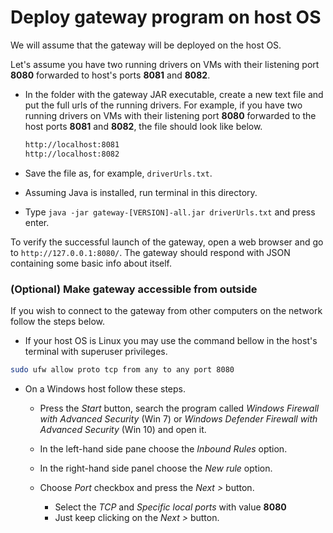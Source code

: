 Deploy gateway program on host OS 
=================================

We will assume that the gateway will be deployed on the host OS.

Let's assume you have two running drivers on VMs with their listening port **8080** forwarded to 
host's ports **8081** and **8082**.

* In the folder with the gateway JAR executable, create a new text file and put the full urls of the 
running drivers. 
For example, if you have two running drivers on VMs with their listening port **8080** forwarded to 
the host ports **8081** and **8082**, the file should look like below.
    ```dtd
    http://localhost:8081
    http://localhost:8082
    ```

* Save the file as, for example, `driverUrls.txt`.

* Assuming Java is installed, run terminal in this directory.

* Type `java -jar gateway-[VERSION]-all.jar driverUrls.txt` and press enter.
    
To verify the successful launch of the gateway, open a web browser and go 
to `http://127.0.0.1:8080/`.
The gateway should respond with JSON containing some basic info about itself.

### (Optional) Make gateway accessible from outside

If you wish to connect to the gateway from other computers on the network follow the steps below.

* If your host OS is Linux you may use the command bellow in the host's terminal with 
  superuser privileges.
```bash
sudo ufw allow proto tcp from any to any port 8080
```
* On a Windows host follow these steps.

    * Press the *Start* button, search the program called *Windows Firewall with Advanced Security* 
    (Win 7) or *Windows Defender Firewall with Advanced Security* (Win 10) and open it.

    * In the left-hand side pane choose the *Inbound Rules* option. 

    * In the right-hand side panel choose the *New rule* option.

    * Choose *Port* checkbox and press the *Next >* button.
         * Select the *TCP* and *Specific local ports* with value **8080**
         * Just keep clicking on the *Next >* button.




